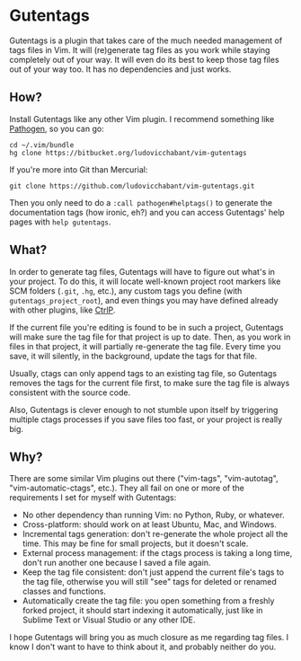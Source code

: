 
# Gutentags

Gutentags is a plugin that takes care of the much needed management of tags
files in Vim. It will (re)generate tag files as you work while staying
completely out of your way. It will even do its best to keep those tag files
out of your way too. It has no dependencies and just works.


## How?

Install Gutentags like any other Vim plugin. I recommend something like
[Pathogen][], so you can go:

    cd ~/.vim/bundle
    hg clone https://bitbucket.org/ludovicchabant/vim-gutentags

If you're more into Git than Mercurial:

    git clone https://github.com/ludovicchabant/vim-gutentags.git

Then you only need to do a `:call pathogen#helptags()` to generate the
documentation tags (how ironic, eh?) and you can access Gutentags' help pages
with `help gutentags`.


## What?

In order to generate tag files, Gutentags will have to figure out what's in
your project. To do this, it will locate well-known project root markers like
SCM folders (`.git`, `.hg`, etc.), any custom tags you define (with
`gutentags_project_root`), and even things you may have defined already with
other plugins, like [CtrlP][].

If the current file you're editing is found to be in such a project, Gutentags
will make sure the tag file for that project is up to date. Then, as you work
in files in that project, it will partially re-generate the tag file. Every
time you save, it will silently, in the background, update the tags for that
file.

Usually, ctags can only append tags to an existing tag file, so Gutentags
removes the tags for the current file first, to make sure the tag file is
always consistent with the source code.

Also, Gutentags is clever enough to not stumble upon itself by triggering
multiple ctags processes if you save files too fast, or your project is really
big.


## Why?

There are some similar Vim plugins out there ("vim-tags", "vim-autotag",
"vim-automatic-ctags", etc.). They all fail on one or more of the requirements
I set for myself with Gutentags:

* No other dependency than running Vim: no Python, Ruby, or whatever.
* Cross-platform: should work on at least Ubuntu, Mac, and Windows.
* Incremental tags generation: don't re-generate the whole project all the time.
  This may be fine for small projects, but it doesn't scale.
* External process management: if the ctags process is taking a long time, don't
  run another one because I saved a file again.
* Keep the tag file consistent: don't just append the current file's tags to the
  tag file, otherwise you will still "see" tags for deleted or renamed classes
  and functions.
* Automatically create the tag file: you open something from a freshly forked
  project, it should start indexing it automatically, just like in Sublime Text
  or Visual Studio or any other IDE.

I hope Gutentags will bring you as much closure as me regarding tag files. I know
I don't want to have to think about it, and probably neither do you.


[Pathogen]: https://github.com/tpope/vim-pathogen
[ctrlp]: https://github.com/kien/ctrlp.vim

